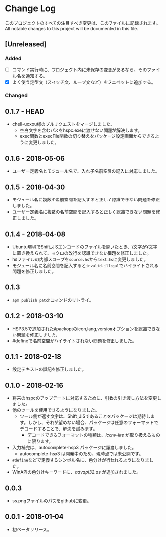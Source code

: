 # Change Log
このプロジェクトのすべての注目すべき変更は、このファイルに記録されます。  
All notable changes to this project will be documented in this file.

## [Unreleased]
### Added
- [ ] コマンド実行時に、プロジェクト内に未保存の変更があるなら、そのファイル名を通知する。
- [x] よく使う定型文（スイッチ文、ループ文など）をスニペットに追加する。

### Changed

## 0.1.7 - HEAD
- chell-uoxou様のプルリクエストをマージしました。
  - 空白文字を含むパスをhspc.exeに渡せない問題が解決します。
  - exec関数とexecFile関数の切り替えをパッケージ設定画面からできるように変更しました。

## 0.1.6 - 2018-05-06
- ユーザー定義名とモジュール名で、入れ子名前空間の記入に対応しました。

## 0.1.5 - 2018-04-30
- モジュール名に複数の名前空間を記入すると正しく認識できない問題を修正しました。
- ユーザー定義名に複数の名前空間を記入すると正しく認識できない問題を修正しました。

## 0.1.4 - 2018-04-08
- Ubuntu環境でShift_JISエンコードのファイルを開いたとき、\\文字が¥文字に置き換えられて、マクロの改行を認識できない問題を修正しました。
- hsファイルの内部スコープを`source.hs`から`text.hs`に変更しました。
- モジュール名に名前空間を記入すると`invalid.illegal`でハイライトされる問題を修正しました。

## 0.1.3
- `apm publish patch`コマンドのリトライ。

## 0.1.2 - 2018-03-10
- HSP3.5で追加された\#packoptのicon,lang,versionオプションを認識できない問題を修正しました。
- \#defineで名前空間がハイライトされない問題を修正しました。

## 0.1.1 - 2018-02-18
- 設定テキストの誤記を修正しました。

## 0.1.0 - 2018-02-16
- 将来のhspcのアップデートに対応するために、引数の引き渡し方法を変更しました。
- 他のツールを使用できるようになりました。
  - ツール側が返す文字は、Shift_JISであることをパッケージは期待します。しかし、それが望めない場合、パッケージは任意のフォーマットでデコードすることで、解決を試みます。
    - デコードできるフォーマットの種類は、_iconv-lite_ が取り扱えるものに限ります。
- 入力補完は、autocomplete-hsp3 パッケージに譲渡しました。
  - autocomplete-hsp3 は開発中のため、現時点では未公開です。
- `#define`などで定義するシンボル名に、色分けが行われるようになりました。
- WinAPIの色分けキーワードに、_advapi32.as_ が追加されました。

## 0.0.3
- ss.pngファイルのパスをgithubに変更。

## 0.0.1 - 2018-01-04
- 初ベータリリース。

